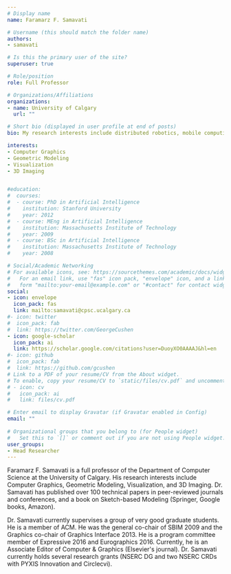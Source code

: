 ```yaml
---
# Display name
name: Faramarz F. Samavati

# Username (this should match the folder name)
authors:
- samavati

# Is this the primary user of the site?
superuser: true

# Role/position
role: Full Professor

# Organizations/Affiliations
organizations:
- name: University of Calgary
  url: ""

# Short bio (displayed in user profile at end of posts)
bio: My research interests include distributed robotics, mobile computing and programmable matter.

interests:
- Computer Graphics
- Geometric Modeling
- Visualization
- 3D Imaging


#education:
#  courses:
#  - course: PhD in Artificial Intelligence
#    institution: Stanford University
#    year: 2012
#  - course: MEng in Artificial Intelligence
#    institution: Massachusetts Institute of Technology
#    year: 2009
#  - course: BSc in Artificial Intelligence
#    institution: Massachusetts Institute of Technology
#    year: 2008

# Social/Academic Networking
# For available icons, see: https://sourcethemes.com/academic/docs/widgets/#icons
#   For an email link, use "fas" icon pack, "envelope" icon, and a link in the
#   form "mailto:your-email@example.com" or "#contact" for contact widget.
social:
- icon: envelope
  icon_pack: fas
  link: mailto:samavati@cpsc.ucalgary.ca
#- icon: twitter
#  icon_pack: fab
#  link: https://twitter.com/GeorgeCushen
- icon: google-scholar
  icon_pack: ai
  link: https://scholar.google.com/citations?user=DuoyXO0AAAAJ&hl=en
#- icon: github
#  icon_pack: fab
#  link: https://github.com/gcushen
# Link to a PDF of your resume/CV from the About widget.
# To enable, copy your resume/CV to `static/files/cv.pdf` and uncomment the lines below.  
# - icon: cv
#   icon_pack: ai
#   link: files/cv.pdf

# Enter email to display Gravatar (if Gravatar enabled in Config)
email: ""
  
# Organizational groups that you belong to (for People widget)
#   Set this to `[]` or comment out if you are not using People widget.  
user_groups:
- Head Researcher
---
```

Faramarz F. Samavati is a full professor of the Department of Computer Science at the University of Calgary. His research interests include Computer Graphics, Geometric Modeling, Visualization, and 3D Imaging. Dr. Samavati has published over 100 technical papers in peer-reviewed journals and conferences, and a book on Sketch-based Modeling (Springer, Google books, Amazon).

Dr. Samavati currently supervises a group of very good graduate students. He is a member of ACM. He was the general co-chair of SBIM 2009 and the Graphics co-chair of Graphics Interface 2013. He is a program committee member of Expressive 2016 and Eurographics 2016. Currently, he is an Associate Editor of Computer & Graphics (Elsevier's journal). Dr. Samavati currently holds several research grants (NSERC DG and two NSERC CRDs with PYXIS Innovation and Circlecvi). 
